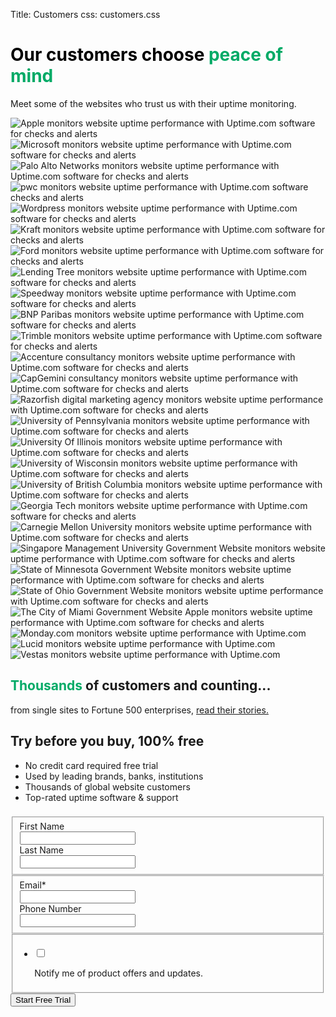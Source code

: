 Title: Customers
css: customers.css

<div class="container-fluid body-container">
  <div class="row-fluid-wrapper">
    <div class="row-fluid">
      <div class="span12 widget-span widget-type-cell " style="" data-widget-type="cell" data-x="0" data-w="12">
        <div class="row-fluid-wrapper row-depth-1 row-number-1 dnd_area-row-0-vertical-alignment dnd-section dnd_area-row-0-padding">
          <div class="row-fluid ">
            <div class="span12 widget-span widget-type-cell cell_16310722971862-vertical-alignment dnd-column" style="" data-widget-type="cell" data-x="0" data-w="12">
              <div class="row-fluid-wrapper row-depth-1 row-number-2 dnd-row">
                <div class="row-fluid ">
                  <div class="span12 widget-span widget-type-custom_widget dnd-module" style="" data-widget-type="custom_widget" data-x="0" data-w="12">
                    <div id="hs_cos_wrapper_widget_1631094925519" class="hs_cos_wrapper hs_cos_wrapper_widget hs_cos_wrapper_type_module" style="" data-hs-cos-general-type="widget" data-hs-cos-type="module">
                      <div id="" class="atmc-content atmc-content-01 text-center   -mt-5">
                        <div class="atmc-intro fadeInBottom" data-sr-id="4" style="visibility: visible; opacity: 1; transform: matrix3d(1, 0, 0, 0, 0, 1, 0, 0, 0, 0, 1, 0, 0, 0, 0, 1); transition: opacity 0.5s cubic-bezier(0.5, 0, 0, 1) 0s, transform 0.5s cubic-bezier(0.5, 0, 0, 1) 0s;">
                          <h1 style="color: #000000;">Our customers choose <span style="color: #00aa66;">peace of mind</span></h1>
                          <p>Meet some of the websites who trust us with their uptime monitoring.</p>
                        </div>
                      </div>
                    </div>
                  </div>
                  <!--end widget-span -->
                </div>
                <!--end row-->
              </div>
              <!--end row-wrapper -->
            </div>
            <!--end widget-span -->
          </div>
          <!--end row-->
        </div>
        <!--end row-wrapper -->
        <div class="row-fluid-wrapper row-depth-1 row-number-3 dnd_area-row-1-padding dnd_area-row-1-vertical-alignment dnd-section">
          <div class="row-fluid ">
            <div class="span12 widget-span widget-type-cell cell_16317315348664-vertical-alignment dnd-column" style="" data-widget-type="cell" data-x="0" data-w="12">
              <div class="row-fluid-wrapper row-depth-1 row-number-4 dnd-row">
                <div class="row-fluid ">
                  <div class="span12 widget-span widget-type-custom_widget dnd-module" style="" data-widget-type="custom_widget" data-x="0" data-w="12">
                    <div id="hs_cos_wrapper_module_163173153486714" class="hs_cos_wrapper hs_cos_wrapper_widget hs_cos_wrapper_type_module" style="" data-hs-cos-general-type="widget" data-hs-cos-type="module">
                      <div id="" class="atmc-content atmc-content-01 text-center   -mt-5">
                      </div>
                    </div>
                  </div>
                  <!--end widget-span -->
                </div>
                <!--end row-->
              </div>
              <!--end row-wrapper -->
              <div class="row-fluid-wrapper row-depth-1 row-number-5 cell_16317315348664-row-1-vertical-alignment dnd-row">
                <div class="row-fluid ">
                  <div class="span4 widget-span widget-type-cell cell_1634669283370-vertical-alignment dnd-column" style="" data-widget-type="cell" data-x="0" data-w="4">
                    <div class="row-fluid-wrapper row-depth-1 row-number-6 dnd-row">
                      <div class="row-fluid ">
                        <div class="span12 widget-span widget-type-custom_widget dnd-module module_16345840378424-flexbox-positioning" style="" data-widget-type="custom_widget" data-x="0" data-w="12">
                          <div id="hs_cos_wrapper_module_16345840378424" class="hs_cos_wrapper hs_cos_wrapper_widget hs_cos_wrapper_type_module widget-type-linked_image" style="" data-hs-cos-general-type="widget" data-hs-cos-type="module">
                            <span id="hs_cos_wrapper_module_16345840378424_" class="hs_cos_wrapper hs_cos_wrapper_widget hs_cos_wrapper_type_linked_image" style="" data-hs-cos-general-type="widget" data-hs-cos-type="linked_image"><img src="/images/Apple_trusts_Uptime.com_website_performance_monitoring.png" class="hs-image-widget " style="max-width: 100%; height: auto;" alt="Apple monitors website uptime performance with Uptime.com software for checks and alerts" title="Apple monitors website uptime performance with Uptime.com software for checks and alerts" loading="lazy"></span>
                          </div>
                        </div>
                        <!--end widget-span -->
                      </div>
                      <!--end row-->
                    </div>
                    <!--end row-wrapper -->
                  </div>
                  <!--end widget-span -->
                  <div class="span4 widget-span widget-type-cell cell_1634669301465-vertical-alignment dnd-column" style="" data-widget-type="cell" data-x="4" data-w="4">
                    <div class="row-fluid-wrapper row-depth-1 row-number-7 dnd-row">
                      <div class="row-fluid ">
                        <div class="span12 widget-span widget-type-custom_widget module_16345840574616-flexbox-positioning dnd-module" style="" data-widget-type="custom_widget" data-x="0" data-w="12">
                          <div id="hs_cos_wrapper_module_16345840574616" class="hs_cos_wrapper hs_cos_wrapper_widget hs_cos_wrapper_type_module widget-type-linked_image" style="" data-hs-cos-general-type="widget" data-hs-cos-type="module">
                            <span id="hs_cos_wrapper_module_16345840574616_" class="hs_cos_wrapper hs_cos_wrapper_widget hs_cos_wrapper_type_linked_image" style="" data-hs-cos-general-type="widget" data-hs-cos-type="linked_image"><img src="/images/Microsoft_trusts_Uptime.com_website_performance_monitoring.png" class="hs-image-widget " style="max-width: 100%; height: auto;" alt="Microsoft monitors website uptime performance with Uptime.com software for checks and alerts" title="Microsoft monitors website uptime performance with Uptime.com software for checks and alerts" loading="lazy"></span>
                          </div>
                        </div>
                        <!--end widget-span -->
                      </div>
                      <!--end row-->
                    </div>
                    <!--end row-wrapper -->
                  </div>
                  <!--end widget-span -->
                  <div class="span4 widget-span widget-type-cell cell_1634669348704-vertical-alignment dnd-column" style="" data-widget-type="cell" data-x="8" data-w="4">
                    <div class="row-fluid-wrapper row-depth-1 row-number-8 dnd-row">
                      <div class="row-fluid ">
                        <div class="span12 widget-span widget-type-custom_widget dnd-module module_16345841117773-flexbox-positioning" style="" data-widget-type="custom_widget" data-x="0" data-w="12">
                          <div id="hs_cos_wrapper_module_16345841117773" class="hs_cos_wrapper hs_cos_wrapper_widget hs_cos_wrapper_type_module widget-type-linked_image" style="" data-hs-cos-general-type="widget" data-hs-cos-type="module">
                            <span id="hs_cos_wrapper_module_16345841117773_" class="hs_cos_wrapper hs_cos_wrapper_widget hs_cos_wrapper_type_linked_image" style="" data-hs-cos-general-type="widget" data-hs-cos-type="linked_image"><img src="/images/Palo_Alto_Networks_trusts_Uptime.com_for_website_performance_monitoring.png" class="hs-image-widget " style="max-width: 100%; height: auto;" alt="Palo Alto Networks monitors website uptime performance with Uptime.com software for checks and alerts" title="Palo Alto Networks monitors website uptime performance with Uptime.com software for checks and alerts" loading="lazy"></span>
                          </div>
                        </div>
                        <!--end widget-span -->
                      </div>
                      <!--end row-->
                    </div>
                    <!--end row-wrapper -->
                  </div>
                  <!--end widget-span -->
                </div>
                <!--end row-->
              </div>
              <!--end row-wrapper -->
              <div class="row-fluid-wrapper row-depth-1 row-number-9 cell_16317315348664-row-2-vertical-alignment dnd-row">
                <div class="row-fluid ">
                  <div class="span4 widget-span widget-type-cell dnd-column cell_1634669383133-vertical-alignment" style="" data-widget-type="cell" data-x="0" data-w="4">
                    <div class="row-fluid-wrapper row-depth-1 row-number-10 dnd-row">
                      <div class="row-fluid ">
                        <div class="span12 widget-span widget-type-custom_widget module_1634584111777-flexbox-positioning dnd-module" style="" data-widget-type="custom_widget" data-x="0" data-w="12">
                          <div id="hs_cos_wrapper_module_1634584111777" class="hs_cos_wrapper hs_cos_wrapper_widget hs_cos_wrapper_type_module widget-type-linked_image" style="" data-hs-cos-general-type="widget" data-hs-cos-type="module">
                            <span id="hs_cos_wrapper_module_1634584111777_" class="hs_cos_wrapper hs_cos_wrapper_widget hs_cos_wrapper_type_linked_image" style="" data-hs-cos-general-type="widget" data-hs-cos-type="linked_image"><img src="/images/pwc_monitors_website_uptime_performance_Uptime.com_software_checks_alerts.png" class="hs-image-widget " style="max-width: 100%; height: auto;" alt="pwc monitors website uptime performance with Uptime.com software checks and alerts" title="pwc monitors website uptime performance with Uptime.com software checks and alerts" loading="lazy"></span>
                          </div>
                        </div>
                        <!--end widget-span -->
                      </div>
                      <!--end row-->
                    </div>
                    <!--end row-wrapper -->
                  </div>
                  <!--end widget-span -->
                  <div class="span4 widget-span widget-type-cell cell_1634669357620-vertical-alignment dnd-column" style="" data-widget-type="cell" data-x="4" data-w="4">
                    <div class="row-fluid-wrapper row-depth-1 row-number-11 dnd-row">
                      <div class="row-fluid ">
                        <div class="span12 widget-span widget-type-custom_widget widget_1634583805406-flexbox-positioning dnd-module" style="" data-widget-type="custom_widget" data-x="0" data-w="12">
                          <div id="hs_cos_wrapper_widget_1634583805406" class="hs_cos_wrapper hs_cos_wrapper_widget hs_cos_wrapper_type_module widget-type-linked_image" style="" data-hs-cos-general-type="widget" data-hs-cos-type="module">
                            <span id="hs_cos_wrapper_widget_1634583805406_" class="hs_cos_wrapper hs_cos_wrapper_widget hs_cos_wrapper_type_linked_image" style="" data-hs-cos-general-type="widget" data-hs-cos-type="linked_image"><img src="/images/Wordpress_trusts_Uptime.com_for_website_performance_monitoring.png" class="hs-image-widget " style="max-width: 100%; height: auto;" alt="Wordpress monitors website uptime performance with Uptime.com software for checks and alerts" title="Wordpress monitors website uptime performance with Uptime.com software for checks and alerts" loading="lazy"></span>
                          </div>
                        </div>
                        <!--end widget-span -->
                      </div>
                      <!--end row-->
                    </div>
                    <!--end row-wrapper -->
                  </div>
                  <!--end widget-span -->
                  <div class="span4 widget-span widget-type-cell dnd-column cell_1634669403707-vertical-alignment" style="" data-widget-type="cell" data-x="8" data-w="4">
                    <div class="row-fluid-wrapper row-depth-1 row-number-12 dnd-row">
                      <div class="row-fluid ">
                        <div class="span12 widget-span widget-type-custom_widget module_16345840574618-flexbox-positioning dnd-module" style="" data-widget-type="custom_widget" data-x="0" data-w="12">
                          <div id="hs_cos_wrapper_module_16345840574618" class="hs_cos_wrapper hs_cos_wrapper_widget hs_cos_wrapper_type_module widget-type-linked_image" style="" data-hs-cos-general-type="widget" data-hs-cos-type="module">
                            <span id="hs_cos_wrapper_module_16345840574618_" class="hs_cos_wrapper hs_cos_wrapper_widget hs_cos_wrapper_type_linked_image" style="" data-hs-cos-general-type="widget" data-hs-cos-type="linked_image"><img src="/images/Kraft_trusts_Uptime.com_website_performance_monitoring.png" class="hs-image-widget " style="max-width: 100%; height: auto;" alt="Kraft monitors website uptime performance with Uptime.com software for checks and alerts" title="Kraft monitors website uptime performance with Uptime.com software for checks and alerts" loading="lazy"></span>
                          </div>
                        </div>
                        <!--end widget-span -->
                      </div>
                      <!--end row-->
                    </div>
                    <!--end row-wrapper -->
                  </div>
                  <!--end widget-span -->
                </div>
                <!--end row-->
              </div>
              <!--end row-wrapper -->
              <div class="row-fluid-wrapper row-depth-1 row-number-13 cell_16317315348664-row-3-vertical-alignment dnd-row">
                <div class="row-fluid ">
                  <div class="span4 widget-span widget-type-cell cell_1634669409921-vertical-alignment dnd-column" style="" data-widget-type="cell" data-x="0" data-w="4">
                    <div class="row-fluid-wrapper row-depth-1 row-number-14 dnd-row">
                      <div class="row-fluid ">
                        <div class="span12 widget-span widget-type-custom_widget module_16345840880848-flexbox-positioning dnd-module" style="" data-widget-type="custom_widget" data-x="0" data-w="12">
                          <div id="hs_cos_wrapper_module_16345840880848" class="hs_cos_wrapper hs_cos_wrapper_widget hs_cos_wrapper_type_module widget-type-linked_image" style="" data-hs-cos-general-type="widget" data-hs-cos-type="module">
                            <span id="hs_cos_wrapper_module_16345840880848_" class="hs_cos_wrapper hs_cos_wrapper_widget hs_cos_wrapper_type_linked_image" style="" data-hs-cos-general-type="widget" data-hs-cos-type="linked_image"><img src="/images/Ford_trusts_Uptime.com_website_performance_monitoring.png" class="hs-image-widget " style="max-width: 100%; height: auto;" alt="Ford monitors website uptime performance with Uptime.com software for checks and alerts" title="Ford monitors website uptime performance with Uptime.com software for checks and alerts" loading="lazy"></span>
                          </div>
                        </div>
                        <!--end widget-span -->
                      </div>
                      <!--end row-->
                    </div>
                    <!--end row-wrapper -->
                  </div>
                  <!--end widget-span -->
                  <div class="span4 widget-span widget-type-cell cell_1634669406091-vertical-alignment dnd-column" style="" data-widget-type="cell" data-x="4" data-w="4">
                    <div class="row-fluid-wrapper row-depth-1 row-number-15 dnd-row">
                      <div class="row-fluid ">
                        <div class="span12 widget-span widget-type-custom_widget widget_1634583795706-flexbox-positioning dnd-module" style="" data-widget-type="custom_widget" data-x="0" data-w="12">
                          <div id="hs_cos_wrapper_widget_1634583795706" class="hs_cos_wrapper hs_cos_wrapper_widget hs_cos_wrapper_type_module widget-type-linked_image" style="" data-hs-cos-general-type="widget" data-hs-cos-type="module">
                            <span id="hs_cos_wrapper_widget_1634583795706_" class="hs_cos_wrapper hs_cos_wrapper_widget hs_cos_wrapper_type_linked_image" style="" data-hs-cos-general-type="widget" data-hs-cos-type="linked_image"><img src="/images/Lending_Tree_trusts_Uptime.com_website_performance_monitoring.png" class="hs-image-widget " style="max-width: 100%; height: auto;" alt="Lending Tree monitors website uptime performance with Uptime.com software for checks and alerts" title="Lending Tree monitors website uptime performance with Uptime.com software for checks and alerts" loading="lazy"></span>
                          </div>
                        </div>
                        <!--end widget-span -->
                      </div>
                      <!--end row-->
                    </div>
                    <!--end row-wrapper -->
                  </div>
                  <!--end widget-span -->
                  <div class="span4 widget-span widget-type-cell cell_1634669443003-vertical-alignment dnd-column" style="" data-widget-type="cell" data-x="8" data-w="4">
                    <div class="row-fluid-wrapper row-depth-1 row-number-16 dnd-row">
                      <div class="row-fluid ">
                        <div class="span12 widget-span widget-type-custom_widget module_16345841163876-flexbox-positioning dnd-module" style="" data-widget-type="custom_widget" data-x="0" data-w="12">
                          <div id="hs_cos_wrapper_module_16345841163876" class="hs_cos_wrapper hs_cos_wrapper_widget hs_cos_wrapper_type_module widget-type-linked_image" style="" data-hs-cos-general-type="widget" data-hs-cos-type="module">
                            <span id="hs_cos_wrapper_module_16345841163876_" class="hs_cos_wrapper hs_cos_wrapper_widget hs_cos_wrapper_type_linked_image" style="" data-hs-cos-general-type="widget" data-hs-cos-type="linked_image"><img src="/images/Speedway_trusts_Uptime.com_website_performance_monitoring.png" class="hs-image-widget " style="max-width: 100%; height: auto;" alt="Speedway monitors website uptime performance with Uptime.com software for checks and alerts" title="Speedway monitors website uptime performance with Uptime.com software for checks and alerts" loading="lazy"></span>
                          </div>
                        </div>
                        <!--end widget-span -->
                      </div>
                      <!--end row-->
                    </div>
                    <!--end row-wrapper -->
                  </div>
                  <!--end widget-span -->
                </div>
                <!--end row-->
              </div>
              <!--end row-wrapper -->
              <div class="row-fluid-wrapper row-depth-1 row-number-17 cell_16317315348664-row-4-vertical-alignment dnd-row">
                <div class="row-fluid ">
                  <div class="span4 widget-span widget-type-cell cell_1634669458001-vertical-alignment dnd-column" style="" data-widget-type="cell" data-x="0" data-w="4">
                    <div class="row-fluid-wrapper row-depth-1 row-number-18 dnd-row">
                      <div class="row-fluid ">
                        <div class="span12 widget-span widget-type-custom_widget module_163458408808410-flexbox-positioning dnd-module" style="" data-widget-type="custom_widget" data-x="0" data-w="12">
                          <div id="hs_cos_wrapper_module_163458408808410" class="hs_cos_wrapper hs_cos_wrapper_widget hs_cos_wrapper_type_module widget-type-linked_image" style="" data-hs-cos-general-type="widget" data-hs-cos-type="module">
                            <span id="hs_cos_wrapper_module_163458408808410_" class="hs_cos_wrapper hs_cos_wrapper_widget hs_cos_wrapper_type_linked_image" style="" data-hs-cos-general-type="widget" data-hs-cos-type="linked_image"><img src="/images/BNP_trusts_Uptime.com_website_performance_monitoring.png" class="hs-image-widget " style="max-width: 100%; height: auto;" alt="BNP Paribas monitors website uptime performance with Uptime.com software for checks and alerts" title="BNP Paribas monitors website uptime performance with Uptime.com software for checks and alerts" loading="lazy"></span>
                          </div>
                        </div>
                        <!--end widget-span -->
                      </div>
                      <!--end row-->
                    </div>
                    <!--end row-wrapper -->
                  </div>
                  <!--end widget-span -->
                  <div class="span4 widget-span widget-type-cell dnd-column cell_1634669470841-vertical-alignment" style="" data-widget-type="cell" data-x="4" data-w="4">
                    <div class="row-fluid-wrapper row-depth-1 row-number-19 dnd-row">
                      <div class="row-fluid ">
                        <div class="span12 widget-span widget-type-custom_widget module_163458411638710-flexbox-positioning dnd-module" style="" data-widget-type="custom_widget" data-x="0" data-w="12">
                          <div id="hs_cos_wrapper_module_163458411638710" class="hs_cos_wrapper hs_cos_wrapper_widget hs_cos_wrapper_type_module widget-type-linked_image" style="" data-hs-cos-general-type="widget" data-hs-cos-type="module">
                            <span id="hs_cos_wrapper_module_163458411638710_" class="hs_cos_wrapper hs_cos_wrapper_widget hs_cos_wrapper_type_linked_image" style="" data-hs-cos-general-type="widget" data-hs-cos-type="linked_image"><img src="/images/Trimble_trusts_Uptime.webp" class="hs-image-widget " style="max-width: 100%; height: auto;" alt="Trimble monitors website uptime performance with Uptime.com software for checks and alerts" title="Trimble monitors website uptime performance with Uptime.com software for checks and alerts" loading="lazy"></span>
                          </div>
                        </div>
                        <!--end widget-span -->
                      </div>
                      <!--end row-->
                    </div>
                    <!--end row-wrapper -->
                  </div>
                  <!--end widget-span -->
                  <div class="span4 widget-span widget-type-cell cell_1634669484578-vertical-alignment dnd-column" style="" data-widget-type="cell" data-x="8" data-w="4">
                    <div class="row-fluid-wrapper row-depth-1 row-number-20 dnd-row">
                      <div class="row-fluid ">
                        <div class="span12 widget-span widget-type-custom_widget dnd-module widget_1634583801488-flexbox-positioning" style="" data-widget-type="custom_widget" data-x="0" data-w="12">
                          <div id="hs_cos_wrapper_widget_1634583801488" class="hs_cos_wrapper hs_cos_wrapper_widget hs_cos_wrapper_type_module widget-type-linked_image" style="" data-hs-cos-general-type="widget" data-hs-cos-type="module">
                            <span id="hs_cos_wrapper_widget_1634583801488_" class="hs_cos_wrapper hs_cos_wrapper_widget hs_cos_wrapper_type_linked_image" style="" data-hs-cos-general-type="widget" data-hs-cos-type="linked_image"><img src="/images/Accenture_trusts_Uptime.com_website_performance_monitoring.png" class="hs-image-widget " style="max-width: 100%; height: auto;" alt="Accenture consultancy monitors website uptime performance with Uptime.com software for checks and alerts" title="Accenture consultancy monitors website uptime performance with Uptime.com software for checks and alerts" loading="lazy"></span>
                          </div>
                        </div>
                        <!--end widget-span -->
                      </div>
                      <!--end row-->
                    </div>
                    <!--end row-wrapper -->
                  </div>
                  <!--end widget-span -->
                </div>
                <!--end row-->
              </div>
              <!--end row-wrapper -->
              <div class="row-fluid-wrapper row-depth-1 row-number-21 cell_16317315348664-row-5-vertical-alignment dnd-row">
                <div class="row-fluid ">
                  <div class="span4 widget-span widget-type-cell cell_1634669332421-vertical-alignment dnd-column" style="" data-widget-type="cell" data-x="0" data-w="4">
                    <div class="row-fluid-wrapper row-depth-1 row-number-22 dnd-row">
                      <div class="row-fluid ">
                        <div class="span12 widget-span widget-type-custom_widget module_163458405746110-flexbox-positioning dnd-module" style="" data-widget-type="custom_widget" data-x="0" data-w="12">
                          <div id="hs_cos_wrapper_module_163458405746110" class="hs_cos_wrapper hs_cos_wrapper_widget hs_cos_wrapper_type_module widget-type-linked_image" style="" data-hs-cos-general-type="widget" data-hs-cos-type="module">
                            <span id="hs_cos_wrapper_module_163458405746110_" class="hs_cos_wrapper hs_cos_wrapper_widget hs_cos_wrapper_type_linked_image" style="" data-hs-cos-general-type="widget" data-hs-cos-type="linked_image"><img src="/images/CapGemini_trusts_Uptime.com_website_performance_monitoring.png" class="hs-image-widget " style="max-width: 100%; height: auto;" alt="CapGemini consultancy monitors website uptime performance with Uptime.com software for checks and alerts" title="CapGemini consultancy monitors website uptime performance with Uptime.com software for checks and alerts" loading="lazy"></span>
                          </div>
                        </div>
                        <!--end widget-span -->
                      </div>
                      <!--end row-->
                    </div>
                    <!--end row-wrapper -->
                  </div>
                  <!--end widget-span -->
                  <div class="span4 widget-span widget-type-cell cell_1634669497194-vertical-alignment dnd-column" style="" data-widget-type="cell" data-x="4" data-w="4">
                    <div class="row-fluid-wrapper row-depth-1 row-number-23 dnd-row">
                      <div class="row-fluid ">
                        <div class="span12 widget-span widget-type-custom_widget module_16345841117775-flexbox-positioning dnd-module" style="" data-widget-type="custom_widget" data-x="0" data-w="12">
                          <div id="hs_cos_wrapper_module_16345841117775" class="hs_cos_wrapper hs_cos_wrapper_widget hs_cos_wrapper_type_module widget-type-linked_image" style="" data-hs-cos-general-type="widget" data-hs-cos-type="module">
                            <span id="hs_cos_wrapper_module_16345841117775_" class="hs_cos_wrapper hs_cos_wrapper_widget hs_cos_wrapper_type_linked_image" style="" data-hs-cos-general-type="widget" data-hs-cos-type="linked_image"><img src="/images/Razorfish_trusts_Uptime.com_website_performance_monitoring.png" class="hs-image-widget " style="max-width: 100%; height: auto;" alt="Razorfish digital marketing agency monitors website uptime performance with Uptime.com software for checks and alerts" title="Razorfish digital marketing agency monitors website uptime performance with Uptime.com software for checks and alerts" loading="lazy"></span>
                          </div>
                        </div>
                        <!--end widget-span -->
                      </div>
                      <!--end row-->
                    </div>
                    <!--end row-wrapper -->
                  </div>
                  <!--end widget-span -->
                  <div class="span4 widget-span widget-type-cell cell_1634669506660-vertical-alignment dnd-column" style="" data-widget-type="cell" data-x="8" data-w="4">
                    <div class="row-fluid-wrapper row-depth-1 row-number-24 dnd-row">
                      <div class="row-fluid ">
                        <div class="span12 widget-span widget-type-custom_widget module_16345840378422-flexbox-positioning dnd-module" style="" data-widget-type="custom_widget" data-x="0" data-w="12">
                          <div id="hs_cos_wrapper_module_16345840378422" class="hs_cos_wrapper hs_cos_wrapper_widget hs_cos_wrapper_type_module widget-type-linked_image" style="" data-hs-cos-general-type="widget" data-hs-cos-type="module">
                            <span id="hs_cos_wrapper_module_16345840378422_" class="hs_cos_wrapper hs_cos_wrapper_widget hs_cos_wrapper_type_linked_image" style="" data-hs-cos-general-type="widget" data-hs-cos-type="linked_image"><img src="/images/University_of_Pennsylvania_trusts_Uptime.com_website_performance_monitoring.png" class="hs-image-widget " style="max-width: 100%; height: auto;" alt="University of Pennsylvania monitors website uptime performance with Uptime.com software for checks and alerts" title="University of Pennsylvania monitors website uptime performance with Uptime.com software for checks and alerts" loading="lazy"></span>
                          </div>
                        </div>
                        <!--end widget-span -->
                      </div>
                      <!--end row-->
                    </div>
                    <!--end row-wrapper -->
                  </div>
                  <!--end widget-span -->
                </div>
                <!--end row-->
              </div>
              <!--end row-wrapper -->
              <div class="row-fluid-wrapper row-depth-1 row-number-25 cell_16317315348664-row-6-vertical-alignment dnd-row">
                <div class="row-fluid ">
                  <div class="span4 widget-span widget-type-cell cell_1644613924566-vertical-alignment dnd-column" style="" data-widget-type="cell" data-x="0" data-w="4">
                    <div class="row-fluid-wrapper row-depth-1 row-number-26 dnd-row">
                      <div class="row-fluid ">
                        <div class="span12 widget-span widget-type-custom_widget module_1644613924567-flexbox-positioning dnd-module" style="" data-widget-type="custom_widget" data-x="0" data-w="12">
                          <div id="hs_cos_wrapper_module_1644613924567" class="hs_cos_wrapper hs_cos_wrapper_widget hs_cos_wrapper_type_module widget-type-linked_image" style="" data-hs-cos-general-type="widget" data-hs-cos-type="module">
                            <span id="hs_cos_wrapper_module_1644613924567_" class="hs_cos_wrapper hs_cos_wrapper_widget hs_cos_wrapper_type_linked_image" style="" data-hs-cos-general-type="widget" data-hs-cos-type="linked_image"><img src="/images/University_Of_Illinois_trusts_Uptime.com_website_performance_monitoring.png" class="hs-image-widget " style="max-width: 100%; height: auto;" alt="University Of Illinois monitors website uptime performance with Uptime.com software for checks and alerts" title="University Of Illinois monitors website uptime performance with Uptime.com software for checks and alerts" loading="lazy"></span>
                          </div>
                        </div>
                        <!--end widget-span -->
                      </div>
                      <!--end row-->
                    </div>
                    <!--end row-wrapper -->
                  </div>
                  <!--end widget-span -->
                  <div class="span4 widget-span widget-type-cell cell_16345841163873-vertical-alignment dnd-column" style="" data-widget-type="cell" data-x="4" data-w="4">
                    <div class="row-fluid-wrapper row-depth-1 row-number-27 dnd-row">
                      <div class="row-fluid ">
                        <div class="span12 widget-span widget-type-custom_widget module_16345841163878-flexbox-positioning dnd-module" style="" data-widget-type="custom_widget" data-x="0" data-w="12">
                          <div id="hs_cos_wrapper_module_16345841163878" class="hs_cos_wrapper hs_cos_wrapper_widget hs_cos_wrapper_type_module widget-type-linked_image" style="" data-hs-cos-general-type="widget" data-hs-cos-type="module">
                            <span id="hs_cos_wrapper_module_16345841163878_" class="hs_cos_wrapper hs_cos_wrapper_widget hs_cos_wrapper_type_linked_image" style="" data-hs-cos-general-type="widget" data-hs-cos-type="linked_image"><img src="/images/University_of_Wisconsin-Madison_trusts_Uptime.com_website_performance_monitoring.png" class="hs-image-widget " style="max-width: 100%; height: auto;" alt="University of Wisconsin monitors website uptime performance with Uptime.com software for checks and alerts" title="University of Wisconsin monitors website uptime performance with Uptime.com software for checks and alerts" loading="lazy"></span>
                          </div>
                        </div>
                        <!--end widget-span -->
                      </div>
                      <!--end row-->
                    </div>
                    <!--end row-wrapper -->
                  </div>
                  <!--end widget-span -->
                  <div class="span4 widget-span widget-type-cell cell_1634669508985-vertical-alignment dnd-column" style="" data-widget-type="cell" data-x="8" data-w="4">
                    <div class="row-fluid-wrapper row-depth-1 row-number-28 dnd-row">
                      <div class="row-fluid ">
                        <div class="span12 widget-span widget-type-custom_widget module_16345840880846-flexbox-positioning dnd-module" style="" data-widget-type="custom_widget" data-x="0" data-w="12">
                          <div id="hs_cos_wrapper_module_16345840880846" class="hs_cos_wrapper hs_cos_wrapper_widget hs_cos_wrapper_type_module widget-type-linked_image" style="" data-hs-cos-general-type="widget" data-hs-cos-type="module">
                            <span id="hs_cos_wrapper_module_16345840880846_" class="hs_cos_wrapper hs_cos_wrapper_widget hs_cos_wrapper_type_linked_image" style="" data-hs-cos-general-type="widget" data-hs-cos-type="linked_image"><img src="/images/University_of_British_Columbia_trusts_Uptime.com_website_performance_monitoring.png" class="hs-image-widget " style="max-width: 100%; height: auto;" alt="University of British Columbia monitors website uptime performance with Uptime.com software for checks and alerts" title="University of British Columbia monitors website uptime performance with Uptime.com software for checks and alerts" loading="lazy"></span>
                          </div>
                        </div>
                        <!--end widget-span -->
                      </div>
                      <!--end row-->
                    </div>
                    <!--end row-wrapper -->
                  </div>
                  <!--end widget-span -->
                </div>
                <!--end row-->
              </div>
              <!--end row-wrapper -->
              <div class="row-fluid-wrapper row-depth-1 row-number-29 dnd-row">
                <div class="row-fluid ">
                  <div class="span4 widget-span widget-type-cell dnd-column" style="" data-widget-type="cell" data-x="0" data-w="4">
                    <div class="row-fluid-wrapper row-depth-1 row-number-30 dnd-row">
                      <div class="row-fluid ">
                        <div class="span12 widget-span widget-type-custom_widget dnd-module module_16345840378416-flexbox-positioning" style="" data-widget-type="custom_widget" data-x="0" data-w="12">
                          <div id="hs_cos_wrapper_module_16345840378416" class="hs_cos_wrapper hs_cos_wrapper_widget hs_cos_wrapper_type_module widget-type-linked_image" style="" data-hs-cos-general-type="widget" data-hs-cos-type="module">
                            <span id="hs_cos_wrapper_module_16345840378416_" class="hs_cos_wrapper hs_cos_wrapper_widget hs_cos_wrapper_type_linked_image" style="" data-hs-cos-general-type="widget" data-hs-cos-type="linked_image"><img src="/images/Georgia_Tech_trusts_Uptime.com_website_performance_monitoring.png" class="hs-image-widget " style="max-width: 100%; height: auto;" alt="Georgia Tech monitors website uptime performance with Uptime.com software for checks and alerts" title="Georgia Tech monitors website uptime performance with Uptime.com software for checks and alerts" loading="lazy"></span>
                          </div>
                        </div>
                        <!--end widget-span -->
                      </div>
                      <!--end row-->
                    </div>
                    <!--end row-wrapper -->
                  </div>
                  <!--end widget-span -->
                  <div class="span4 widget-span widget-type-cell dnd-column" style="" data-widget-type="cell" data-x="4" data-w="4">
                    <div class="row-fluid-wrapper row-depth-1 row-number-31 dnd-row">
                      <div class="row-fluid ">
                        <div class="span12 widget-span widget-type-custom_widget module_1644616324643-flexbox-positioning dnd-module" style="" data-widget-type="custom_widget" data-x="0" data-w="12">
                          <div id="hs_cos_wrapper_module_1644616324643" class="hs_cos_wrapper hs_cos_wrapper_widget hs_cos_wrapper_type_module widget-type-linked_image" style="" data-hs-cos-general-type="widget" data-hs-cos-type="module">
                            <span id="hs_cos_wrapper_module_1644616324643_" class="hs_cos_wrapper hs_cos_wrapper_widget hs_cos_wrapper_type_linked_image" style="" data-hs-cos-general-type="widget" data-hs-cos-type="linked_image"><img src="/images/Carnegie_Mellon_University_trusts_Uptime.com_for_website_performance_monitoring.png" class="hs-image-widget " style="max-width: 100%; height: auto;" alt="Carnegie Mellon University monitors website uptime performance with Uptime.com software for checks and alerts" title="Carnegie Mellon University monitors website uptime performance with Uptime.com software for checks and alerts" loading="lazy"></span>
                          </div>
                        </div>
                        <!--end widget-span -->
                      </div>
                      <!--end row-->
                    </div>
                    <!--end row-wrapper -->
                  </div>
                  <!--end widget-span -->
                  <div class="span4 widget-span widget-type-cell dnd-column" style="" data-widget-type="cell" data-x="8" data-w="4">
                    <div class="row-fluid-wrapper row-depth-1 row-number-32 dnd-row">
                      <div class="row-fluid ">
                        <div class="span12 widget-span widget-type-custom_widget module_1644616328930-flexbox-positioning dnd-module" style="" data-widget-type="custom_widget" data-x="0" data-w="12">
                          <div id="hs_cos_wrapper_module_1644616328930" class="hs_cos_wrapper hs_cos_wrapper_widget hs_cos_wrapper_type_module widget-type-linked_image" style="" data-hs-cos-general-type="widget" data-hs-cos-type="module">
                            <span id="hs_cos_wrapper_module_1644616328930_" class="hs_cos_wrapper hs_cos_wrapper_widget hs_cos_wrapper_type_linked_image" style="" data-hs-cos-general-type="widget" data-hs-cos-type="linked_image"><img src="/images/Singapore_Management_University_trusts_Uptime.com_website_performance_monitoring.png" class="hs-image-widget " style="max-width: 100%; height: auto;" alt="Singapore Management University Government Website monitors website uptime performance with Uptime.com software for checks and alerts" title="Singapore Management University Government Website monitors website uptime performance with Uptime.com software for checks and alerts" loading="lazy"></span>
                          </div>
                        </div>
                        <!--end widget-span -->
                      </div>
                      <!--end row-->
                    </div>
                    <!--end row-wrapper -->
                  </div>
                  <!--end widget-span -->
                </div>
                <!--end row-->
              </div>
              <!--end row-wrapper -->
              <div class="row-fluid-wrapper row-depth-1 row-number-33 dnd-row">
                <div class="row-fluid ">
                  <div class="span4 widget-span widget-type-cell dnd-column" style="" data-widget-type="cell" data-x="0" data-w="4">
                    <div class="row-fluid-wrapper row-depth-1 row-number-34 dnd-row">
                      <div class="row-fluid ">
                        <div class="span12 widget-span widget-type-custom_widget module_1644613932524-flexbox-positioning dnd-module" style="" data-widget-type="custom_widget" data-x="0" data-w="12">
                          <div id="hs_cos_wrapper_module_1644613932524" class="hs_cos_wrapper hs_cos_wrapper_widget hs_cos_wrapper_type_module widget-type-linked_image" style="" data-hs-cos-general-type="widget" data-hs-cos-type="module">
                            <span id="hs_cos_wrapper_module_1644613932524_" class="hs_cos_wrapper hs_cos_wrapper_widget hs_cos_wrapper_type_linked_image" style="" data-hs-cos-general-type="widget" data-hs-cos-type="linked_image"><img src="/images/State_Minnesota_trusts_Uptime.com_website_performance_monitoring.png" class="hs-image-widget " style="max-width: 100%; height: auto;" alt="State of Minnesota Government Website monitors website uptime performance with Uptime.com software for checks and alerts" title="State of Minnesota Government Website monitors website uptime performance with Uptime.com software for checks and alerts" loading="lazy"></span>
                          </div>
                        </div>
                        <!--end widget-span -->
                      </div>
                      <!--end row-->
                    </div>
                    <!--end row-wrapper -->
                  </div>
                  <!--end widget-span -->
                  <div class="span4 widget-span widget-type-cell dnd-column" style="" data-widget-type="cell" data-x="4" data-w="4">
                    <div class="row-fluid-wrapper row-depth-1 row-number-35 dnd-row">
                      <div class="row-fluid ">
                        <div class="span12 widget-span widget-type-custom_widget module_1644613934274-flexbox-positioning dnd-module" style="" data-widget-type="custom_widget" data-x="0" data-w="12">
                          <div id="hs_cos_wrapper_module_1644613934274" class="hs_cos_wrapper hs_cos_wrapper_widget hs_cos_wrapper_type_module widget-type-linked_image" style="" data-hs-cos-general-type="widget" data-hs-cos-type="module">
                            <span id="hs_cos_wrapper_module_1644613934274_" class="hs_cos_wrapper hs_cos_wrapper_widget hs_cos_wrapper_type_linked_image" style="" data-hs-cos-general-type="widget" data-hs-cos-type="linked_image"><img src="/images/State_of_Ohio_trusts_Uptime.com_for_website_performance_monitoring.png" class="hs-image-widget " style="max-width: 100%; height: auto;" alt="State of Ohio Government Website monitors website uptime performance with Uptime.com software for checks and alerts" title="State of Ohio Government Website monitors website uptime performance with Uptime.com software for checks and alerts" loading="lazy"></span>
                          </div>
                        </div>
                        <!--end widget-span -->
                      </div>
                      <!--end row-->
                    </div>
                    <!--end row-wrapper -->
                  </div>
                  <!--end widget-span -->
                  <div class="span4 widget-span widget-type-cell dnd-column" style="" data-widget-type="cell" data-x="8" data-w="4">
                    <div class="row-fluid-wrapper row-depth-1 row-number-36 dnd-row">
                      <div class="row-fluid ">
                        <div class="span12 widget-span widget-type-custom_widget module_1644614006993-flexbox-positioning dnd-module" style="" data-widget-type="custom_widget" data-x="0" data-w="12">
                          <div id="hs_cos_wrapper_module_1644614006993" class="hs_cos_wrapper hs_cos_wrapper_widget hs_cos_wrapper_type_module widget-type-linked_image" style="" data-hs-cos-general-type="widget" data-hs-cos-type="module">
                            <span id="hs_cos_wrapper_module_1644614006993_" class="hs_cos_wrapper hs_cos_wrapper_widget hs_cos_wrapper_type_linked_image" style="" data-hs-cos-general-type="widget" data-hs-cos-type="linked_image"><img src="/images/The_City_of_Miami_trusts_Uptime.com_for_website_performance_monitoring.png" class="hs-image-widget " style="max-width: 100%; height: auto;" alt="The City of Miami Government Website Apple monitors website uptime performance with Uptime.com software for checks and alerts" title="The City of Miami Government Website Apple monitors website uptime performance with Uptime.com software for checks and alerts" loading="lazy"></span>
                          </div>
                        </div>
                        <!--end widget-span -->
                      </div>
                      <!--end row-->
                    </div>
                    <!--end row-wrapper -->
                  </div>
                  <!--end widget-span -->
                </div>
                <!--end row-->
              </div>
              <!--end row-wrapper -->
              <div class="row-fluid-wrapper row-depth-1 row-number-37 dnd-row">
                <div class="row-fluid ">
                  <div class="span4 widget-span widget-type-custom_widget dnd-module module_1649187436983-flexbox-positioning" style="" data-widget-type="custom_widget" data-x="0" data-w="4">
                    <div id="hs_cos_wrapper_module_1649187436983" class="hs_cos_wrapper hs_cos_wrapper_widget hs_cos_wrapper_type_module widget-type-linked_image" style="" data-hs-cos-general-type="widget" data-hs-cos-type="module">
                      <span id="hs_cos_wrapper_module_1649187436983_" class="hs_cos_wrapper hs_cos_wrapper_widget hs_cos_wrapper_type_linked_image" style="" data-hs-cos-general-type="widget" data-hs-cos-type="linked_image"><img src="/images/Monday.com_monitors_website_uptime_performance_with_Uptime.com.png" class="hs-image-widget " style="max-width: 100%; height: auto;" alt="Monday.com monitors website uptime performance with Uptime.com" title="Monday.com monitors website uptime performance with Uptime.com" loading="lazy"></span>
                    </div>
                  </div>
                  <!--end widget-span -->
                  <div class="span4 widget-span widget-type-custom_widget module_1649187446645-flexbox-positioning dnd-module" style="" data-widget-type="custom_widget" data-x="4" data-w="4">
                    <div id="hs_cos_wrapper_module_1649187446645" class="hs_cos_wrapper hs_cos_wrapper_widget hs_cos_wrapper_type_module widget-type-linked_image" style="" data-hs-cos-general-type="widget" data-hs-cos-type="module">
                      <span id="hs_cos_wrapper_module_1649187446645_" class="hs_cos_wrapper hs_cos_wrapper_widget hs_cos_wrapper_type_linked_image" style="" data-hs-cos-general-type="widget" data-hs-cos-type="linked_image"><img src="/images/Lucid_monitors_website_uptime_performance_with_Uptime.com.png" class="hs-image-widget " style="max-width: 100%; height: auto;" alt="Lucid monitors website uptime performance with Uptime.com" title="Lucid monitors website uptime performance with Uptime.com" loading="lazy"></span>
                    </div>
                  </div>
                  <!--end widget-span -->
                  <div class="span4 widget-span widget-type-custom_widget dnd-module module_1649187448484-flexbox-positioning" style="" data-widget-type="custom_widget" data-x="8" data-w="4">
                    <div id="hs_cos_wrapper_module_1649187448484" class="hs_cos_wrapper hs_cos_wrapper_widget hs_cos_wrapper_type_module widget-type-linked_image" style="" data-hs-cos-general-type="widget" data-hs-cos-type="module">
                      <span id="hs_cos_wrapper_module_1649187448484_" class="hs_cos_wrapper hs_cos_wrapper_widget hs_cos_wrapper_type_linked_image" style="" data-hs-cos-general-type="widget" data-hs-cos-type="linked_image"><img src="/images/Vestas_monitors_website_uptime_performance_with_Uptime.com.png" class="hs-image-widget " style="max-width: 100%; height: auto;" alt="Vestas monitors website uptime performance with Uptime.com" title="Vestas monitors website uptime performance with Uptime.com" loading="lazy"></span>
                    </div>
                  </div>
                  <!--end widget-span -->
                </div>
                <!--end row-->
              </div>
              <!--end row-wrapper -->
              <div class="row-fluid-wrapper row-depth-1 row-number-38 dnd-row">
                <div class="row-fluid ">
                  <div class="span12 widget-span widget-type-custom_widget dnd-module" style="" data-widget-type="custom_widget" data-x="0" data-w="12">
                    <div id="hs_cos_wrapper_module_163173153486716" class="hs_cos_wrapper hs_cos_wrapper_widget hs_cos_wrapper_type_module" style="" data-hs-cos-general-type="widget" data-hs-cos-type="module">
                      <div id="" class="atmc-content-01 text-left  ">
                      </div>
                    </div>
                  </div>
                  <!--end widget-span -->
                </div>
                <!--end row-->
              </div>
              <!--end row-wrapper -->
            </div>
            <!--end widget-span -->
          </div>
          <!--end row-->
        </div>
        <!--end row-wrapper -->
        <div class="row-fluid-wrapper row-depth-1 row-number-39 dnd_area-row-2-padding dnd_area-row-2-background-color dnd-section">
          <div class="row-fluid ">
            <div class="span12 widget-span widget-type-cell dnd-column" style="" data-widget-type="cell" data-x="0" data-w="12">
              <div class="row-fluid-wrapper row-depth-1 row-number-40 dnd-row">
                <div class="row-fluid ">
                  <div class="span12 widget-span widget-type-custom_widget dnd-module" style="" data-widget-type="custom_widget" data-x="0" data-w="12">
                    <div id="hs_cos_wrapper_module_16343249944004" class="hs_cos_wrapper hs_cos_wrapper_widget hs_cos_wrapper_type_module" style="" data-hs-cos-general-type="widget" data-hs-cos-type="module">
                      <div id="" class="atmc-content atmc-content-01 text-center   ">
                        <div class="atmc-intro fadeInBottom" data-sr-id="6" style="visibility: visible; opacity: 1; transform: matrix3d(1, 0, 0, 0, 0, 1, 0, 0, 0, 0, 1, 0, 0, 0, 0, 1); transition: opacity 0.5s cubic-bezier(0.5, 0, 0, 1) 0s, transform 0.5s cubic-bezier(0.5, 0, 0, 1) 0s;">
                          <h2><span style="color: #00aa66;">Thousands</span> of customers and counting...</h2>
                          <p>from single sites to Fortune 500 enterprises, <a href="/success-stories?hsLang=en" rel="noopener">read their stories.</a></p>
                        </div>
                      </div>
                    </div>
                  </div>
                  <!--end widget-span -->
                </div>
                <!--end row-->
              </div>
              <!--end row-wrapper -->
              <div class="row-fluid-wrapper row-depth-1 row-number-41 dnd-row">
                <div class="row-fluid ">
                  <div class="span12 widget-span widget-type-custom_widget dnd-module" style="" data-widget-type="custom_widget" data-x="0" data-w="12">
                    <div id="hs_cos_wrapper_module_16343249944005" class="hs_cos_wrapper hs_cos_wrapper_widget hs_cos_wrapper_type_module" style="" data-hs-cos-general-type="widget" data-hs-cos-type="module">
                      <div id="" class="atmc-divider-01 atmc-divider-01-solid border-b-3 border-primary fadeInBottom w-20 text-center m-auto -mt-4" data-sr-id="7" style="visibility: visible; opacity: 1; transform: matrix3d(1, 0, 0, 0, 0, 1, 0, 0, 0, 0, 1, 0, 0, 0, 0, 1); transition: opacity 0.5s cubic-bezier(0.5, 0, 0, 1) 0s, transform 0.5s cubic-bezier(0.5, 0, 0, 1) 0s;"></div>
                    </div>
                  </div>
                  <!--end widget-span -->
                </div>
                <!--end row-->
              </div>
              <!--end row-wrapper -->
            </div>
            <!--end widget-span -->
          </div>
          <!--end row-->
        </div>
        <!--end row-wrapper -->
        <div class="row-fluid-wrapper row-depth-1 row-number-42 dnd-section dnd_area-row-3-padding dnd_area-row-3-vertical-alignment">
          <div class="row-fluid ">
            <div class="span6 widget-span widget-type-cell cell_16343248437434-vertical-alignment cell_16343248437434-padding dnd-column" style="" data-widget-type="cell" data-x="0" data-w="6">
              <div class="row-fluid-wrapper row-depth-1 row-number-43 dnd-row">
                <div class="row-fluid ">
                  <div class="span12 widget-span widget-type-custom_widget dnd-module" style="" data-widget-type="custom_widget" data-x="0" data-w="12">
                    <div id="hs_cos_wrapper_module_16343248437439" class="hs_cos_wrapper hs_cos_wrapper_widget hs_cos_wrapper_type_module" style="" data-hs-cos-general-type="widget" data-hs-cos-type="module">
                      <div id="" class="atmc-content atmc-content-01 text-left-mb-8">
                        <div class="atmc-intro fadeInBottom" data-sr-id="8" style="visibility: visible; opacity: 1; transform: matrix3d(1, 0, 0, 0, 0, 1, 0, 0, 0, 0, 1, 0, 0, 0, 0, 1); transition: opacity 0.5s cubic-bezier(0.5, 0, 0, 1) 0s, transform 0.5s cubic-bezier(0.5, 0, 0, 1) 0s;">
                          <h2>Try before you buy, 100% free</h2>
                        </div>
                      </div>
                    </div>
                  </div>
                  <!--end widget-span -->
                </div>
                <!--end row-->
              </div>
              <!--end row-wrapper -->
              <div class="row-fluid-wrapper row-depth-1 row-number-44 dnd-row">
                <div class="row-fluid ">
                  <div class="span12 widget-span widget-type-custom_widget dnd-module" style="" data-widget-type="custom_widget" data-x="0" data-w="12">
                    <div id="hs_cos_wrapper_module_1634324843744" class="hs_cos_wrapper hs_cos_wrapper_widget hs_cos_wrapper_type_module" style="" data-hs-cos-general-type="widget" data-hs-cos-type="module">
                      <div id="" class="atmc-content-01 text-left  ">
                        <div class="atmc-intro fadeInBottom" data-sr-id="9" style="visibility: visible; opacity: 1; transform: matrix3d(1, 0, 0, 0, 0, 1, 0, 0, 0, 0, 1, 0, 0, 0, 0, 1); transition: opacity 0.5s cubic-bezier(0.5, 0, 0, 1) 0s, transform 0.5s cubic-bezier(0.5, 0, 0, 1) 0s;">
                          <ul>
                            <li>No credit card required free trial</li>
                            <li>Used by leading brands, banks, institutions</li>
                            <li>Thousands of global website customers</li>
                            <li>Top-rated uptime software &amp; support</li>
                          </ul>
                        </div>
                      </div>
                    </div>
                  </div>
                  <!--end widget-span -->
                </div>
                <!--end row-->
              </div>
              <!--end row-wrapper -->
              <div class="row-fluid-wrapper row-depth-1 row-number-45 dnd-row">
                <div class="row-fluid ">
                  <div class="span12 widget-span widget-type-custom_widget dnd-module" style="" data-widget-type="custom_widget" data-x="0" data-w="12">
                    <div id="hs_cos_wrapper_module_16343248437442" class="hs_cos_wrapper hs_cos_wrapper_widget hs_cos_wrapper_type_module" style="" data-hs-cos-general-type="widget" data-hs-cos-type="module">
                      <div id="" class="atmc-divider-01 atmc-divider-01-solid border-b-3 border-primary fadeInBottom w-20" data-sr-id="10" style="visibility: visible; opacity: 1; transform: matrix3d(1, 0, 0, 0, 0, 1, 0, 0, 0, 0, 1, 0, 0, 0, 0, 1); transition: opacity 0.5s cubic-bezier(0.5, 0, 0, 1) 0s, transform 0.5s cubic-bezier(0.5, 0, 0, 1) 0s;"></div>
                    </div>
                  </div>
                  <!--end widget-span -->
                </div>
                <!--end row-->
              </div>
              <!--end row-wrapper -->
            </div>
            <!--end widget-span -->
            <div class="span6 widget-span widget-type-cell cell_16343248437435-vertical-alignment dnd-column" style="" data-widget-type="cell" data-x="6" data-w="6">
              <div class="row-fluid-wrapper row-depth-1 row-number-46 dnd-row">
                <div class="row-fluid ">
                  <div class="span12 widget-span widget-type-custom_widget dnd-module" style="" data-widget-type="custom_widget" data-x="0" data-w="12">
                    <div id="hs_cos_wrapper_module_16343248437444" class="hs_cos_wrapper hs_cos_wrapper_widget hs_cos_wrapper_type_module" style="" data-hs-cos-general-type="widget" data-hs-cos-type="module">
                      <div id="" class="atmc-form-01  text-left  module_16343248437444 ">
                        <div class=" fadeInBottom" data-sr-id="11" style="visibility: visible; opacity: 1; transform: matrix3d(1, 0, 0, 0, 0, 1, 0, 0, 0, 0, 1, 0, 0, 0, 0, 1); transition: opacity 0.5s cubic-bezier(0.5, 0, 0, 1) 0s, transform 0.5s cubic-bezier(0.5, 0, 0, 1) 0s;">
                          <span id="hs_cos_wrapper_module_16343248437444_" class="hs_cos_wrapper hs_cos_wrapper_widget hs_cos_wrapper_type_form" style="" data-hs-cos-general-type="widget" data-hs-cos-type="form">
                            <h3 id="hs_cos_wrapper_form_46858142_title" class="hs_cos_wrapper form-title" data-hs-cos-general-type="widget_field" data-hs-cos-type="text"></h3>
                            <div id="hs_form_target_form_46858142">
                              <form novalidate="" accept-charset="UTF-8" action="https://forms.hsforms.com/submissions/v3/public/submit/formsnext/multipart/5040532/5b9d60b3-043b-4ff5-b5c1-ea231176e8ed" enctype="multipart/form-data" id="hsForm_5b9d60b3-043b-4ff5-b5c1-ea231176e8ed_709" method="POST" class="hs-form stacked hs-custom-form hs-form-private hsForm_5b9d60b3-043b-4ff5-b5c1-ea231176e8ed hs-form-5b9d60b3-043b-4ff5-b5c1-ea231176e8ed hs-form-5b9d60b3-043b-4ff5-b5c1-ea231176e8ed_af281755-1e88-4182-b1e3-86c14c37e60b" data-form-id="5b9d60b3-043b-4ff5-b5c1-ea231176e8ed" data-portal-id="5040532" target="target_iframe_5b9d60b3-043b-4ff5-b5c1-ea231176e8ed_709" data-reactid=".hbspt-forms-0">
                                <fieldset class="form-columns-2" data-reactid=".hbspt-forms-0.1:$0">
                                  <div class="hs_firstname hs-firstname hs-fieldtype-text field hs-form-field" data-reactid=".hbspt-forms-0.1:$0.1:$firstname">
                                    <label id="label-firstname-5b9d60b3-043b-4ff5-b5c1-ea231176e8ed_709" class="" placeholder="Enter your First Name" for="firstname-5b9d60b3-043b-4ff5-b5c1-ea231176e8ed_709" data-reactid=".hbspt-forms-0.1:$0.1:$firstname.0"><span data-reactid=".hbspt-forms-0.1:$0.1:$firstname.0.0">First Name</span></label>
                                    <legend class="hs-field-desc" style="display:none;" data-reactid=".hbspt-forms-0.1:$0.1:$firstname.1"></legend>
                                    <div class="input" data-reactid=".hbspt-forms-0.1:$0.1:$firstname.$firstname"><input id="firstname-5b9d60b3-043b-4ff5-b5c1-ea231176e8ed_709" class="hs-input" type="text" name="firstname" value="" placeholder="" autocomplete="given-name" data-reactid=".hbspt-forms-0.1:$0.1:$firstname.$firstname.0" inputmode="text"></div>
                                  </div>
                                  <div class="hs_lastname hs-lastname hs-fieldtype-text field hs-form-field" data-reactid=".hbspt-forms-0.1:$0.1:$lastname">
                                    <label id="label-lastname-5b9d60b3-043b-4ff5-b5c1-ea231176e8ed_709" class="" placeholder="Enter your Last Name" for="lastname-5b9d60b3-043b-4ff5-b5c1-ea231176e8ed_709" data-reactid=".hbspt-forms-0.1:$0.1:$lastname.0"><span data-reactid=".hbspt-forms-0.1:$0.1:$lastname.0.0">Last Name</span></label>
                                    <legend class="hs-field-desc" style="display:none;" data-reactid=".hbspt-forms-0.1:$0.1:$lastname.1"></legend>
                                    <div class="input" data-reactid=".hbspt-forms-0.1:$0.1:$lastname.$lastname"><input id="lastname-5b9d60b3-043b-4ff5-b5c1-ea231176e8ed_709" class="hs-input" type="text" name="lastname" value="" placeholder="" autocomplete="family-name" data-reactid=".hbspt-forms-0.1:$0.1:$lastname.$lastname.0" inputmode="text"></div>
                                  </div>
                                </fieldset>
                                <fieldset class="form-columns-2" data-reactid=".hbspt-forms-0.1:$1">
                                  <div class="hs_email hs-email hs-fieldtype-text field hs-form-field" data-reactid=".hbspt-forms-0.1:$1.1:$email">
                                    <label id="label-email-5b9d60b3-043b-4ff5-b5c1-ea231176e8ed_709" class="" placeholder="Enter your Email" for="email-5b9d60b3-043b-4ff5-b5c1-ea231176e8ed_709" data-reactid=".hbspt-forms-0.1:$1.1:$email.0"><span data-reactid=".hbspt-forms-0.1:$1.1:$email.0.0">Email</span><span class="hs-form-required" data-reactid=".hbspt-forms-0.1:$1.1:$email.0.1">*</span></label>
                                    <legend class="hs-field-desc" style="display:none;" data-reactid=".hbspt-forms-0.1:$1.1:$email.1"></legend>
                                    <div class="input" data-reactid=".hbspt-forms-0.1:$1.1:$email.$email"><input id="email-5b9d60b3-043b-4ff5-b5c1-ea231176e8ed_709" class="hs-input" type="email" name="email" required="" placeholder="" value="" autocomplete="email" data-reactid=".hbspt-forms-0.1:$1.1:$email.$email.0" inputmode="email"></div>
                                  </div>
                                  <div class="hs_phone hs-phone hs-fieldtype-text field hs-form-field" data-reactid=".hbspt-forms-0.1:$1.1:$phone">
                                    <label id="label-phone-5b9d60b3-043b-4ff5-b5c1-ea231176e8ed_709" class="" placeholder="Enter your Phone Number" for="phone-5b9d60b3-043b-4ff5-b5c1-ea231176e8ed_709" data-reactid=".hbspt-forms-0.1:$1.1:$phone.0"><span data-reactid=".hbspt-forms-0.1:$1.1:$phone.0.0">Phone Number</span></label>
                                    <legend class="hs-field-desc" style="display:none;" data-reactid=".hbspt-forms-0.1:$1.1:$phone.1"></legend>
                                    <div class="input" data-reactid=".hbspt-forms-0.1:$1.1:$phone.$phone"><input id="phone-5b9d60b3-043b-4ff5-b5c1-ea231176e8ed_709" class="hs-input" type="tel" name="phone" value="" placeholder="" autocomplete="tel" data-reactid=".hbspt-forms-0.1:$1.1:$phone.$phone.0" inputmode="tel"></div>
                                  </div>
                                </fieldset>
                                <fieldset class="form-columns-1" data-reactid=".hbspt-forms-0.2">
                                  <div class="legal-consent-container" data-reactid=".hbspt-forms-0.2.0">
                                    <div data-reactid=".hbspt-forms-0.2.0.1:0">
                                      <div class="hs-dependent-field" data-reactid=".hbspt-forms-0.2.0.1:0.$LEGAL_CONSENT=1subscription_type_5430466">
                                        <div class="hs_LEGAL_CONSENT.subscription_type_5430466 hs-LEGAL_CONSENT.subscription_type_5430466 hs-fieldtype-booleancheckbox field hs-form-field" data-reactid=".hbspt-forms-0.2.0.1:0.$LEGAL_CONSENT=1subscription_type_5430466.$LEGAL_CONSENT=1subscription_type_5430466">
                                          <legend class="hs-field-desc" style="display:none;" data-reactid=".hbspt-forms-0.2.0.1:0.$LEGAL_CONSENT=1subscription_type_5430466.$LEGAL_CONSENT=1subscription_type_5430466.1"></legend>
                                          <div class="input" data-reactid=".hbspt-forms-0.2.0.1:0.$LEGAL_CONSENT=1subscription_type_5430466.$LEGAL_CONSENT=1subscription_type_5430466.$LEGAL_CONSENT=1subscription_type_5430466">
                                            <ul class="inputs-list" data-reactid=".hbspt-forms-0.2.0.1:0.$LEGAL_CONSENT=1subscription_type_5430466.$LEGAL_CONSENT=1subscription_type_5430466.$LEGAL_CONSENT=1subscription_type_5430466.0">
                                              <li class="hs-form-booleancheckbox" data-reactid=".hbspt-forms-0.2.0.1:0.$LEGAL_CONSENT=1subscription_type_5430466.$LEGAL_CONSENT=1subscription_type_5430466.$LEGAL_CONSENT=1subscription_type_5430466.0.0">
                                                <label for="LEGAL_CONSENT.subscription_type_5430466-5b9d60b3-043b-4ff5-b5c1-ea231176e8ed_709" class="hs-form-booleancheckbox-display" data-reactid=".hbspt-forms-0.2.0.1:0.$LEGAL_CONSENT=1subscription_type_5430466.$LEGAL_CONSENT=1subscription_type_5430466.$LEGAL_CONSENT=1subscription_type_5430466.0.0.0">
                                                  <input id="LEGAL_CONSENT.subscription_type_5430466-5b9d60b3-043b-4ff5-b5c1-ea231176e8ed_709" class="hs-input" type="checkbox" name="LEGAL_CONSENT.subscription_type_5430466" value="true" data-reactid=".hbspt-forms-0.2.0.1:0.$LEGAL_CONSENT=1subscription_type_5430466.$LEGAL_CONSENT=1subscription_type_5430466.$LEGAL_CONSENT=1subscription_type_5430466.0.0.0.0">
                                                  <span data-reactid=".hbspt-forms-0.2.0.1:0.$LEGAL_CONSENT=1subscription_type_5430466.$LEGAL_CONSENT=1subscription_type_5430466.$LEGAL_CONSENT=1subscription_type_5430466.0.0.0.1">
                                                    <p>Notify me of product offers and updates.</p>
                                                  </span>
                                                </label>
                                              </li>
                                            </ul>
                                          </div>
                                        </div>
                                      </div>
                                      <legend class="hs-field-desc checkbox-desc" style="display:none;" data-reactid=".hbspt-forms-0.2.0.1:0.1"></legend>
                                    </div>
                                  </div>
                                </fieldset>
                                <div class="hs_submit hs-submit" data-reactid=".hbspt-forms-0.5">
                                  <div class="hs-field-desc" style="display:none;" data-reactid=".hbspt-forms-0.5.0"></div>
                                  <div class="actions" data-reactid=".hbspt-forms-0.5.1"><input type="submit" value="Start Free Trial" class="hs-button primary large" data-reactid=".hbspt-forms-0.5.1.0"></div>
                                </div>
                                <noscript data-reactid=".hbspt-forms-0.6"></noscript>
                                <input name="hs_context" type="hidden" value="{&quot;rumScriptExecuteTime&quot;:1118.1000000238419,&quot;rumServiceResponseTime&quot;:1710.699999988079,&quot;rumFormRenderTime&quot;:1.800000011920929,&quot;rumTotalRenderTime&quot;:1714.300000011921,&quot;rumTotalRequestTime&quot;:591.3000000119209,&quot;lang&quot;:&quot;en&quot;,&quot;legalConsentOptions&quot;:&quot;{\&quot;communicationConsentCheckboxes\&quot;:[{\&quot;communicationTypeId\&quot;:5430466,\&quot;label\&quot;:\&quot;<p>Notify me of product offers and updates.</p>\&quot;,\&quot;required\&quot;:false}],\&quot;legitimateInterestLegalBasis\&quot;:\&quot;LEGITIMATE_INTEREST_PQL\&quot;,\&quot;processingConsentType\&quot;:\&quot;IMPLICIT\&quot;,\&quot;processingConsentCheckboxLabel\&quot;:\&quot;<p>I agree to allow Uptime.com to store and process my personal data.</p>\&quot;,\&quot;isLegitimateInterest\&quot;:false}&quot;,&quot;embedAtTimestamp&quot;:&quot;1656516565177&quot;,&quot;formDefinitionUpdatedAt&quot;:&quot;1635369895689&quot;,&quot;pageUrl&quot;:&quot;/customers&quot;,&quot;pageTitle&quot;:&quot;Customers | Uptime.com&quot;,&quot;source&quot;:&quot;FormsNext-static-5.508&quot;,&quot;sourceName&quot;:&quot;FormsNext&quot;,&quot;sourceVersion&quot;:&quot;5.508&quot;,&quot;sourceVersionMajor&quot;:&quot;5&quot;,&quot;sourceVersionMinor&quot;:&quot;508&quot;,&quot;timestamp&quot;:1656516565181,&quot;userAgent&quot;:&quot;Mozilla/5.0 (Macintosh; Intel Mac OS X 10_15_7) AppleWebKit/537.36 (KHTML, like Gecko) Chrome/102.0.0.0 Safari/537.36&quot;,&quot;referrer&quot;:&quot;/enterprise&quot;,&quot;originalEmbedContext&quot;:{&quot;portalId&quot;:&quot;5040532&quot;,&quot;formId&quot;:&quot;5b9d60b3-043b-4ff5-b5c1-ea231176e8ed&quot;,&quot;formInstanceId&quot;:&quot;709&quot;,&quot;pageId&quot;:&quot;58271731021&quot;,&quot;region&quot;:&quot;na1&quot;,&quot;pageName&quot;:&quot;Customers | Uptime.com&quot;,&quot;redirectUrl&quot;:&quot;/accounts/register&quot;,&quot;target&quot;:&quot;#hs_form_target_form_46858142&quot;,&quot;contentType&quot;:&quot;standard-page&quot;,&quot;formsBaseUrl&quot;:&quot;/_hcms/forms/&quot;,&quot;formData&quot;:{&quot;cssClass&quot;:&quot;hs-form stacked hs-custom-form&quot;},&quot;hutk&quot;:&quot;ecf53a88708f8307249150e5c4d8c020&quot;},&quot;canonicalUrl&quot;:&quot;/customers&quot;,&quot;pageId&quot;:&quot;58271731021&quot;,&quot;pageName&quot;:&quot;Customers | Uptime.com&quot;,&quot;boolCheckBoxFields&quot;:&quot;LEGAL_CONSENT.subscription_type_5430466&quot;,&quot;redirectUrl&quot;:&quot;/accounts/register&quot;,&quot;formInstanceId&quot;:&quot;709&quot;,&quot;renderedFieldsIds&quot;:[&quot;firstname&quot;,&quot;lastname&quot;,&quot;email&quot;,&quot;phone&quot;,&quot;LEGAL_CONSENT.subscription_type_5430466&quot;],&quot;formTarget&quot;:&quot;#hs_form_target_form_46858142&quot;,&quot;correlationId&quot;:&quot;e7ec28b1-5f8c-4a75-9f40-1c3da8f39627&quot;,&quot;contentType&quot;:&quot;standard-page&quot;,&quot;hutk&quot;:&quot;ecf53a88708f8307249150e5c4d8c020&quot;,&quot;captchaStatus&quot;:&quot;NOT_APPLICABLE&quot;,&quot;isHostedOnHubspot&quot;:true}" data-reactid=".hbspt-forms-0.7"><iframe name="target_iframe_5b9d60b3-043b-4ff5-b5c1-ea231176e8ed_709" style="display:none;" data-reactid=".hbspt-forms-0.8"></iframe>
                              </form>
                            </div>
                          </span>
                        </div>
                      </div>
                    </div>
                  </div>
                  <!--end widget-span -->
                </div>
                <!--end row-->
              </div>
              <!--end row-wrapper -->
            </div>
            <!--end widget-span -->
          </div>
          <!--end row-->
        </div>
        <!--end row-wrapper -->
      </div>
      <!--end widget-span -->
    </div>
  </div>
</div>
